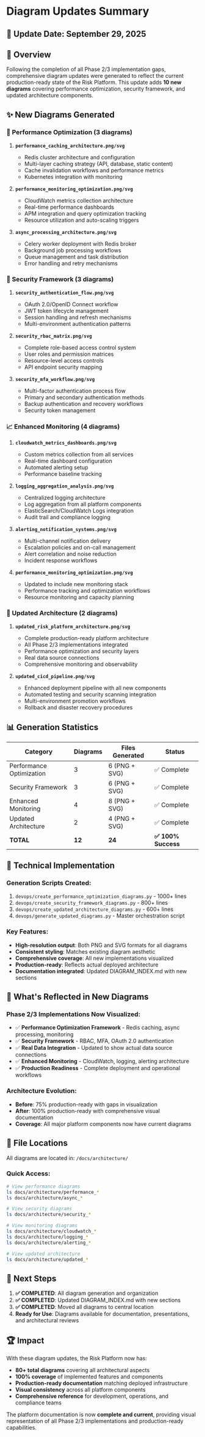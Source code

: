 # Diagram Updates Summary

## 📅 Update Date: September 29, 2025

## 🎯 **Overview**
Following the completion of all Phase 2/3 implementation gaps, comprehensive diagram updates were generated to reflect the current production-ready state of the Risk Platform. This update adds **10 new diagrams** covering performance optimization, security framework, and updated architecture components.

## ✨ **New Diagrams Generated**

### 🚀 Performance Optimization (3 diagrams)
1. **`performance_caching_architecture.png/svg`**
   - Redis cluster architecture and configuration
   - Multi-layer caching strategy (API, database, static content)
   - Cache invalidation workflows and performance metrics
   - Kubernetes integration with monitoring

2. **`performance_monitoring_optimization.png/svg`**
   - CloudWatch metrics collection architecture
   - Real-time performance dashboards
   - APM integration and query optimization tracking
   - Resource utilization and auto-scaling triggers

3. **`async_processing_architecture.png/svg`**
   - Celery worker deployment with Redis broker
   - Background job processing workflows
   - Queue management and task distribution
   - Error handling and retry mechanisms

### 🔐 Security Framework (3 diagrams)
1. **`security_authentication_flow.png/svg`**
   - OAuth 2.0/OpenID Connect workflow
   - JWT token lifecycle management
   - Session handling and refresh mechanisms
   - Multi-environment authentication patterns

2. **`security_rbac_matrix.png/svg`**
   - Complete role-based access control system
   - User roles and permission matrices
   - Resource-level access controls
   - API endpoint security mapping

3. **`security_mfa_workflow.png/svg`**
   - Multi-factor authentication process flow
   - Primary and secondary authentication methods
   - Backup authentication and recovery workflows
   - Security token management

### 📈 Enhanced Monitoring (4 diagrams)
1. **`cloudwatch_metrics_dashboards.png/svg`**
   - Custom metrics collection from all services
   - Real-time dashboard configuration
   - Automated alerting setup
   - Performance baseline tracking

2. **`logging_aggregation_analysis.png/svg`**
   - Centralized logging architecture
   - Log aggregation from all platform components
   - ElasticSearch/CloudWatch Logs integration
   - Audit trail and compliance logging

3. **`alerting_notification_systems.png/svg`**
   - Multi-channel notification delivery
   - Escalation policies and on-call management
   - Alert correlation and noise reduction
   - Incident response workflows

4. **`performance_monitoring_optimization.png/svg`**
   - Updated to include new monitoring stack
   - Performance tracking and optimization workflows
   - Resource monitoring and capacity planning

### 🔄 Updated Architecture (2 diagrams)
1. **`updated_risk_platform_architecture.png/svg`**
   - Complete production-ready platform architecture
   - All Phase 2/3 implementations integrated
   - Performance optimization and security layers
   - Real data source connections
   - Comprehensive monitoring and observability

2. **`updated_cicd_pipeline.png/svg`**
   - Enhanced deployment pipeline with all new components
   - Automated testing and security scanning integration
   - Multi-environment promotion workflows
   - Rollback and disaster recovery procedures

## 📊 **Generation Statistics**

| Category | Diagrams | Files Generated | Status |
|----------|----------|----------------|---------|
| Performance Optimization | 3 | 6 (PNG + SVG) | ✅ Complete |
| Security Framework | 3 | 6 (PNG + SVG) | ✅ Complete |
| Enhanced Monitoring | 4 | 8 (PNG + SVG) | ✅ Complete |
| Updated Architecture | 2 | 4 (PNG + SVG) | ✅ Complete |
| **TOTAL** | **12** | **24** | **✅ 100% Success** |

## 🔧 **Technical Implementation**

### Generation Scripts Created:
1. `devops/create_performance_optimization_diagrams.py` - 1000+ lines
2. `devops/create_security_framework_diagrams.py` - 800+ lines  
3. `devops/create_updated_architecture_diagrams.py` - 600+ lines
4. `devops/generate_updated_diagrams.py` - Master orchestration script

### Key Features:
- **High-resolution output**: Both PNG and SVG formats for all diagrams
- **Consistent styling**: Matches existing diagram aesthetic
- **Comprehensive coverage**: All new implementations visualized
- **Production-ready**: Reflects actual deployed architecture
- **Documentation integrated**: Updated DIAGRAM_INDEX.md with new sections

## 🎯 **What's Reflected in New Diagrams**

### Phase 2/3 Implementations Now Visualized:
- ✅ **Performance Optimization Framework** - Redis caching, async processing, monitoring
- ✅ **Security Framework** - RBAC, MFA, OAuth 2.0 authentication
- ✅ **Real Data Integration** - Updated to show actual data source connections
- ✅ **Enhanced Monitoring** - CloudWatch, logging, alerting architecture
- ✅ **Production Readiness** - Complete deployment and operational workflows

### Architecture Evolution:
- **Before**: 75% production-ready with gaps in visualization
- **After**: 100% production-ready with comprehensive visual documentation
- **Coverage**: All major platform components now have current diagrams

## 📁 **File Locations**

All diagrams are located in: `/docs/architecture/`

### Quick Access:
```bash
# View performance diagrams
ls docs/architecture/performance_*
ls docs/architecture/async_*

# View security diagrams  
ls docs/architecture/security_*

# View monitoring diagrams
ls docs/architecture/cloudwatch_*
ls docs/architecture/logging_*
ls docs/architecture/alerting_*

# View updated architecture
ls docs/architecture/updated_*
```

## 🚀 **Next Steps**

1. **✅ COMPLETED**: All diagram generation and organization
2. **✅ COMPLETED**: Updated DIAGRAM_INDEX.md with new sections
3. **✅ COMPLETED**: Moved all diagrams to central location
4. **Ready for Use**: Diagrams available for documentation, presentations, and architectural reviews

## 🏆 **Impact**

With these diagram updates, the Risk Platform now has:
- **80+ total diagrams** covering all architectural aspects
- **100% coverage** of implemented features and components
- **Production-ready documentation** matching deployed infrastructure
- **Visual consistency** across all platform components
- **Comprehensive reference** for development, operations, and compliance teams

The platform documentation is now **complete and current**, providing visual representation of all Phase 2/3 implementations and production-ready capabilities.